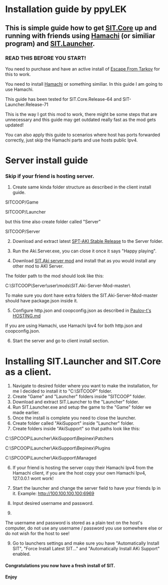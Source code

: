 # Installation guide by ppyLEK

## This is simple guide how to get [SIT.Core](https://github.com/paulov-t/SIT.Core) up and running with friends using [Hamachi](https://www.vpn.net/) (or similiar program) and [SIT.Launcher](https://github.com/paulov-t/SIT.Launcher).

### READ THIS BEFORE YOU START!
You need to purchase and have an active install of [Escape From Tarkov](https://www.escapefromtarkov.com/) for this to work.

You need to install [Hamachi](https://www.vpn.net/) or something similiar. In this guide I am going to use Hamachi.

This guide has been tested for SIT.Core.Release-64 and SIT-Launcher.Release-71

This is the way I got this mod to work, there might be some steps that are unnecessary and this guide may get outdated really fast as the mod gets updated!

You can also apply this guide to scenarios where host has ports forwarded correctly, just skip the Hamachi parts and use hosts public Ipv4.

# Server install guide 
### Skip if your friend is hosting server.
1. Create same kinda folder structure as described in the client install guide.

SITCOOP/Game

SITCOOP/Launcher

but this time also create folder called "Server"

SITCOOP/Server

2. Download and extract latest [SPT-AKI Stable Release](https://dev.sp-tarkov.com/SPT-AKI/Stable-releases/releases) to the Server folder.

3. Run the Aki.Server.exe, you can close it once it says "Happy playing".

4. Download [SIT.Aki server mod](https://github.com/paulov-t/SIT.Aki-Server-Mod) and install that as you would install any other mod to AKI Server.

The folder path to the mod should look like this:

C:\SITCOOP\Server\user\mods\SIT.Aki-Server-Mod-master\

To make sure you dont have extra folders the SIT.Aki-Server-Mod-master should have package.json inside it.

5. Configure http.json and coopconfig.json as described in [Paulov-t's HOSTING.md](https://github.com/paulov-t/SIT.Core/blob/master/HOSTING.md)

If you are using Hamachi, use Hamachi Ipv4 for both http.json and coopconfig.json.

6. Start the server and go to client install section.
#
#
# Installing SIT.Launcher and SIT.Core as a client.

1. Navigate to desired folder where you want to make the installation, for me I decided to install it to "C:\SITCOOP" folder.
2. Create "Game" and "Launcher" folders inside "SITCOOP" folder.
3. Download and extract SIT.Launcher to the "Launcher" folder.
4. Run SIT.Launcher.exe and setup the game to the "Game" folder we made earlier.
5. Once the install is complete you need to close the launcher.
6. Create folder called "AkiSupport" inside "Launcher" folder.
7. Create folders inside "AkiSupport" so that paths look like this:

C:\SPCOOP\Launcher\AkiSupport\Bepinex\Patchers

C:\SPCOOP\Launcher\AkiSupport\Bepinex\Plugins

C:\SPCOOP\Launcher\AkiSupport\Managed

6. If your friend is hosting the server copy their Hamachi Ipv4 from the Hamachi client, if you are the host copy your own Hamachi Ipv4, 127.0.0.1 wont work!
7. Start the launcher and change the server field to have your friends Ip in it.
Example: http://100.100.100.100:6969

8. Input desired username and password. 
9. 
The username and password is stored as a plain text on the host's computer, do not use any username / password you use somewhere else or do not wish for the host to see!

9. Go to launchers settings and make sure you have "Automatically Install SIT", "Force Install Latest SIT..." and "Automatically Install AKi Support" enabled.

#### Congratulations you now have a fresh install of SIT.
#### Enjoy
